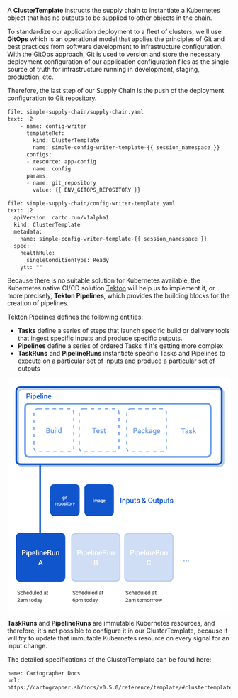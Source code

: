 A **ClusterTemplate** instructs the supply chain to instantiate a Kubernetes object that has no outputs to be supplied to other objects in the chain.

To standardize our application deployment to a fleet of clusters, we'll use **GitOps** which is an operational model that applies the principles of Git and best practices from software development to infrastructure configuration. 
With the GitOps approach, Git is used to version and store the necessary deployment configuration of our application configuration files as the single source of truth for infrastructure running in development, staging, production, etc. 

Therefore, the last step of our Supply Chain is the push of the deployment configuration to Git repository. 

```editor:append-lines-to-file
file: simple-supply-chain/supply-chain.yaml
text: |2
    - name: config-writer
      templateRef:
        kind: ClusterTemplate
        name: simple-config-writer-template-{{ session_namespace }}
      configs:
      - resource: app-config
        name: config
      params:
      - name: git_repository
        value: {{ ENV_GITOPS_REPOSITORY }}
```

```editor:append-lines-to-file
file: simple-supply-chain/config-writer-template.yaml
text: |2
  apiVersion: carto.run/v1alpha1
  kind: ClusterTemplate
  metadata:
    name: simple-config-writer-template-{{ session_namespace }}
  spec:
    healthRule:
      singleConditionType: Ready
    ytt: ""
```

Because there is no suitable solution for Kubernetes available, the Kubernetes native CI/CD solution [Tekton](https://tekton.dev) will help us to implement it, or more precisely, **Tekton Pipelines**, which provides the building blocks for the creation of pipelines. 

Tekton Pipelines defines the following entities:
- **Tasks** define a series of steps that launch specific build or delivery tools that ingest specific inputs and produce specific outputs.
- **Pipelines** define a series of ordered Tasks if it's getting more complex
- **TaskRuns** and **PipelineRuns** instantiate specific Tasks and Pipelines to execute on a particular set of inputs and produce a particular set of outputs

![](../images/tekton-runs.png)

**TaskRuns** and **PipelineRuns** are immutable Kubernetes resources, and therefore, it's not possible to configure it in our ClusterTemplate, because it will try to update that immutable Kubernetes resource on every signal for an input change. 

The detailed specifications of the ClusterTemplate can be found here: 
```dashboard:reload-dashboard
name: Cartographer Docs
url: https://cartographer.sh/docs/v0.5.0/reference/template/#clustertemplate
```
